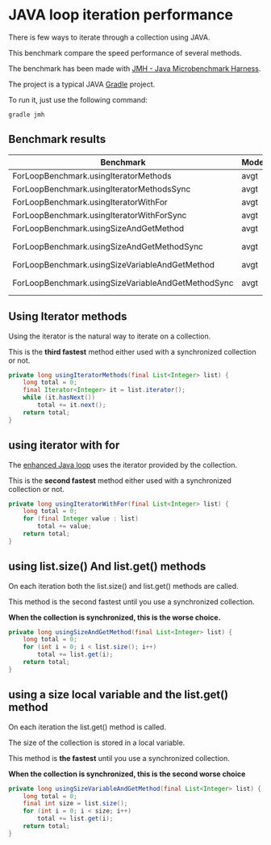 JAVA loop iteration performance
===============================

There is few ways to iterate through a collection using JAVA.

This benchmark compare the speed performance of several methods.

The benchmark has been made with [JMH - Java Microbenchmark Harness](https://openjdk.java.net/projects/code-tools/jmh/).

The project is a typical JAVA [Gradle](https://gradle.org/) project.

To run it, just use the following command:

    gradle jmh

Benchmark results
-----------------

| Benchmark                                           | Mode    | Cnt |       Score  |  Error    | Units |
| --------------------------------------------------- | ------- | --- | ------------ | --------- | ----- |
| ForLoopBenchmark.usingIteratorMethods               | avgt    | 3   |   7132.112 ± |   224.659 | ns/op |
| ForLoopBenchmark.usingIteratorMethodsSync           | avgt    | 3   |   7134.256 ± |   306.494 | ns/op |
| ForLoopBenchmark.usingIteratorWithFor               | avgt    | 3   |   7116.887 ± |   229.993 | ns/op |
| ForLoopBenchmark.usingIteratorWithForSync           | avgt    | 3   |   7138.115 ± |    20.138 | ns/op |
| ForLoopBenchmark.usingSizeAndGetMethod              | avgt    | 3   |   6417.133 ± |   348.184 | ns/op |
| ForLoopBenchmark.usingSizeAndGetMethodSync          | avgt    | 3   | 373067.587 ± | 19568.628 | ns/op |
| ForLoopBenchmark.usingSizeVariableAndGetMethod      | avgt    | 3   |   6408.397 ± |   476.604 | ns/op |
| ForLoopBenchmark.usingSizeVariableAndGetMethodSync  | avgt    | 3   | 189366.168 ± | 58446.647 | ns/op |


Using Iterator methods
----------------------

Using the iterator is the natural way to iterate on a collection.

This is the **third fastest** method either used with a synchronized collection or not.

```java
private long usingIteratorMethods(final List<Integer> list) {
    long total = 0;
    final Iterator<Integer> it = list.iterator();
    while (it.hasNext())
        total += it.next();
    return total;
}
```
using iterator with for
-----------------------

The [enhanced Java loop](https://blogs.oracle.com/corejavatechtips/using-enhanced-for-loops-with-your-classes)
uses the iterator provided by the collection.

This is the **second fastest** method either used with a synchronized collection or not.

```java
private long usingIteratorWithFor(final List<Integer> list) {
    long total = 0;
    for (final Integer value : list)
        total += value;
    return total;
}
```

using list.size() And list.get() methods
----------------------------------------

On each iteration both the list.size() and list.get() methods are called.

This method is the second fastest until you use a synchronized collection.

**When the collection is synchronized, this is the worse choice.**

```java
private long usingSizeAndGetMethod(final List<Integer> list) {
    long total = 0;
    for (int i = 0; i < list.size(); i++)
        total += list.get(i);
    return total;
}
```

using a size local variable and the list.get() method
-----------------------------------------------------

On each iteration the list.get() method is called.

The size of the collection is stored in a local variable.

This method is **the fastest** until you use a synchronized collection.

**When the collection is synchronized, this is the second worse choice**

```java
private long usingSizeVariableAndGetMethod(final List<Integer> list) {
    long total = 0;
    final int size = list.size();
    for (int i = 0; i < size; i++)
        total += list.get(i);
    return total;
}
```
